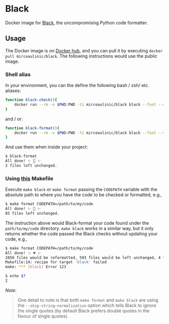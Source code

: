 # Black

Docker image for [Black](https://black.readthedocs.io/en/stable/), the 
uncompromising Python code formatter.

## Usage

The Docker image is on [Docker hub](https://hub.docker.com/r/mirceaulinic/black),
and you can pull it by executing ``docker pull mirceaulinic/black``. The
following instructions would use the public image.

### Shell alias

In your environment, you can the define the following bash / zsh/ etc. aliases:

```bash
function black-check(){
    docker run --rm -v $PWD:PWD -ti mirceaulinic/black black --fast --skip-string-normalization --check $PWD
}
```

and / or:

```bash
function black-format(){
    docker run --rm -v $PWD:PWD -ti mirceaulinic/black black --fast --skip-string-normalization $PWD
}
```

And use them when inside your project:

```bash
$ black-format
All done! ✨ 🍰 ✨
2 files left unchanged.
```

### Using [this](https://github.com/mirceaulinic/black/blob/master/Makefile) Makefile

Execute ``make black`` or ``make format`` passing the ``CODEPATH`` variable 
with the absolute path to where you have the code to be checked or formatted, 
e.g.,

```bash
$ make format CODEPATH=/path/to/my/code
All done! ✨ 🍰 ✨
85 files left unchanged.
```

The instruction above would Black-format your code found under the 
``path/to/my/code`` directory. ``make black`` works in a similar way, but it 
only returns whether the code passed the Black checks without updating your 
code, e.g., 

```bash
$ make format CODEPATH=/path/to/my/code
All done! 💥 💔 💥
2050 files would be reformatted, 593 files would be left unchanged, 4 files would fail to reformat.
Makefile:14: recipe for target 'black' failed
make: *** [black] Error 123

$ echo $?
2
```

*Note*:

> One detail to note is that both ``make format`` and ``make black`` are using 
> the ``--skip-string-normalization`` option which tells Black to ignore the 
> single quotes (by default Black prefers double quotes in the favour of 
> single quotes).
